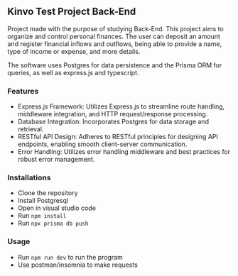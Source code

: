 ## Kinvo Test Project Back-End

Project made with the purpose of studying Back-End. This project aims to organize and control personal finances. The user can deposit an amount and register financial inflows and outflows, being able to provide a name, type of income or expense, and more details.

The software uses Postgres for data persistence and the Prisma ORM for queries, as well as express.js and typescript.

### Features

- Express.js Framework: Utilizes Express.js to streamline route handling, middleware integration, and HTTP request/response processing.
- Database Integration: Incorporates Postgres for data storage and retrieval.
- RESTful API Design: Adheres to RESTful principles for designing API endpoints, enabling smooth client-server communication.
- Error Handling: Utilizes error handling middleware and best practices for robust error management.

### Installations

- Clone the repository
- Install Postgresql
- Open in visual studio code
- Run `npm install`
- Run `npx prisma db push`

### Usage

- Run `npm run dev` to run the program
- Use postman/insomnia to make requests
